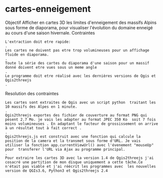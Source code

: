 # cartes-enneigement


Objectif
Afficher en cartes 3D  les limites d'enneigement des massifs Alpins sous forme de diaporama, pour visualiser l'évolution du domaine enneigé au cours d'une saison hivernale.
Contraintes

    L'extraction doit etre rapide:
    .
    Les cartes ne doivent pas etre trop volumineuses pour un affichage fluide en diaporama.
    .
    Toute la série des cartes du diaporama d'une saison pour un massif donné doivent etre vues sous un meme angle
    .
    Le programme doit etre réalisé avec les dernières versions de Qgis et Qgis2threejs
    .

Resolution des contraintes

    Les cartes sont extraites de Qgis avec un script python  traitant les 10 massifs des Alpes en 1 minute.
    .
    Qgis2threejs exportes des fichier de couverture au format PNG qui pèsent 2.7 Mo. je vais les adapter au format JPEC 350 Ko  soit 7 fois moins volumineuses . En adaptant le facteur de grossissement on arrive à un résultat tout à fait correct .
    .
    Qgis2threejs.js est construit avec une fonction qui calcule la position de la camera et la transmet sous forme d'URL. Je vais utiliser la fonction app.currentViewUrl() avec l'évenement "mouseUp" pour  transferer l'URL via Ajax au programme principal.
    .
    Pour extraire les cartes 3D avec la version 1.4 de Qgis2threejs j'ai cosacré une partition de mon disque uniquement a cette tâche.Ce n'était pas viable et j'ai réécrit les programmes avec  les nouvelles version de QGIs3.6, Python3 et Qgis2threejs 2.4

 
